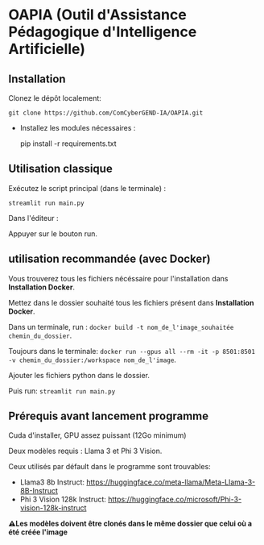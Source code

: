 # OAPIA (Outil d'Assistance Pédagogique d'Intelligence Artificielle)

## Installation
Clonez le dépôt localement:

`git clone https://github.com/ComCyberGEND-IA/OAPIA.git`

- Installez les modules nécessaires :

  pip install -r requirements.txt


## Utilisation classique
Exécutez le script principal (dans le terminale) :

`streamlit run main.py`

Dans l'éditeur :

Appuyer sur le bouton run.

## utilisation recommandée (avec Docker)

Vous trouverez tous les fichiers nécéssaire pour l'installation dans **Installation Docker**.

Mettez dans le dossier souhaité tous les fichiers présent dans **Installation Docker**.

Dans un terminale, run : `docker build -t nom_de_l'image_souhaitée chemin_du_dossier`.

Toujours dans le terminale: `docker run --gpus all --rm -it -p 8501:8501 -v chemin_du_dossier:/workspace nom_de_l'image`. 

Ajouter les fichiers python dans le dossier.


Puis run: `streamlit run main.py`


## Prérequis avant lancement programme

Cuda d'installer, GPU assez puissant (12Go minimum)

Deux modèles requis : Llama 3 et Phi 3 Vision.

Ceux utilisés par défault dans le programme sont trouvables:

- Llama3 8b Instruct: https://huggingface.co/meta-llama/Meta-Llama-3-8B-Instruct
- Phi 3 Vision 128k Instruct: https://huggingface.co/microsoft/Phi-3-vision-128k-instruct

**⚠️Les modèles doivent être clonés dans le même dossier que celui où a été créée l'image**
